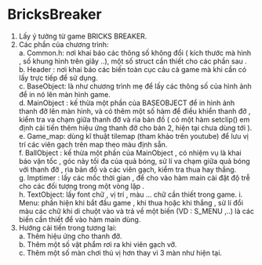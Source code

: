 # BricksBreaker
1.	Lấy ý tưởng từ game BRICKS BREAKER.
2.	Các phần của chương trình:  
  a.	Common.h: nơi khai báo các thông số không đổi ( kích thước mà hình , số khung hình trên giây ..), một số struct cần thiết cho các phần sau .  
  b.	Header : nơi khai báo các biến toàn cục cảu cả game mà khi cần có lấy trực tiếp để sử dụng.   
  c.	BaseObject: là như chương trình mẹ để lấy các thông số của hình ảnh để in nó lên màn hình game.   
  d.	MainObject : kế thừa một phần của BASEOBJECT để in hình ảnh thanh đỡ lên màn hình, và có thêm một số hàm để điều khiển thanh đỡ , kiểm tra va chạm giữa thanh đỡ và rìa bản đồ ( có một hàm setclip() em định cải tiến thêm hiệu ứng thanh đỡ cho bản 2, hiện tại chưa dùng tới ).  
  e.	Game_map: dùng kĩ thuật tilemap (tham khảo trên youtube) để lưu vị trí các viên gạch trên map theo màu định sẵn.  
  f.	BallObject : kế thừa một phần của MainObject , có nhiệm vụ là khai báo vận tốc , góc nảy tối đa của quả bóng, sử lí va chạm giữa quả bóng với thanh đỡ , rìa bản đồ và các viên gạch, kiểm tra thua hay thắng.  
  g.	Imptimer : lấy các mốc thời gian , để cho vào hàm main cài đặt độ trễ cho các đối tượng trong một vòng lặp .  
  h.	TextObject: lấy font chữ , vị trí , màu … chữ cần thiết trong game. 
  i.	Menu: phần hiện khi bắt đầu game , khi thua hoặc khi thắng , sử lí đổi màu các chữ khi di chuột vào và trả về một biến (VD : S_MENU ,..) là các biến cần thiết để vào hàm main dùng.  
3.	Hướng cải tiến trong tương lai:   
  a.	Thêm hiệu ứng cho thanh đỡ.   
  b.	Thêm một số vật phẩm rơi ra khi viên gạch vỡ.   
  c.	Thêm một số màn chơi thú vị hơn thay vì 3 màn như hiện tại.   
